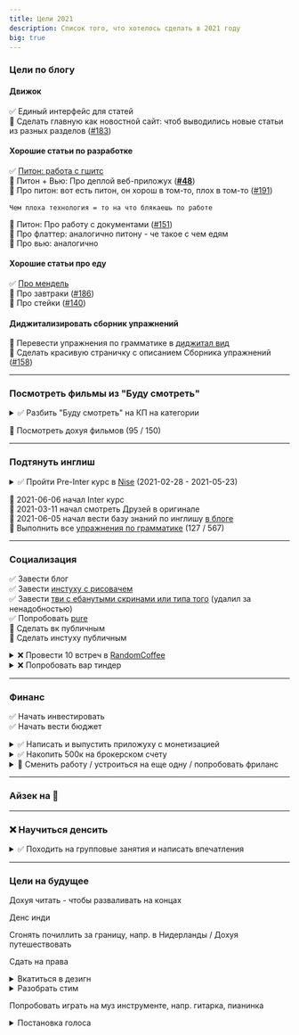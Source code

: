 ```yaml
---
title: Цели 2021 
description: Список того, что хотелось сделать в 2021 году 
big: true 
---
```


[comment]: <> (✅ 🚧 ❌)

### Цели по блогу

#### Движок

✅ Единый интерфейс для статей<br>
🚧 Сделать главную как новостной сайт: чтоб выводились новые статьи из разных разделов ([#183](https://github.com/potykion/potykion.github.io/issues/183))

#### Хорошие статьи по разработке

✅ [Питон: работа с гшитс](/dev/python/gsheets)<br>
🚧 Питон + Вью: Про деплой веб-приложух ([**#48**](https://github.com/potykion/potykion.github.io/issues/48))<br>
🚧 Про питон: вот есть питон, он хорош в том-то, плох в том-то ([#191](https://github.com/potykion/potykion.github.io/issues/191))<br>
  
    Чем плоха технология = то на что блякаешь по работе  

🚧 Питон: Про работу с документами ([#151](https://github.com/potykion/potykion.github.io/issues/151))<br>
🚧 Про флаттер: аналогично питону - че такое с чем едям<br>
🚧 Про вью: аналогично<br>

#### Хорошие статьи про еду

✅ [Про мендель](/food/outside/mendel)<br>
🚧 Про завтраки ([#186](https://github.com/potykion/potykion.github.io/issues/186))<br>
🚧 Про стейки ([#140](https://github.com/potykion/potykion.github.io/issues/140))<br>

#### Диджитализировать сборник упражнений

🚧 Перевести упражнения по грамматике в [диджитал вид](/archive/eng/toc)<br>
🚧 Сделать красивую страничку с описанием Сборника упражнений ([#158](https://github.com/potykion/potykion.github.io/issues/158))


---

### Посмотреть фильмы из "Буду смотреть"

<details class="right-details">
  <summary >
    ✅ Разбить "Буду смотреть" на КП на категории
  </summary>

- [есть на КП](https://www.kinopoisk.ru/user/4445656/movies/)
- [есть в Окко](https://www.kinopoisk.ru/user/4445656/movies/list/type/452552)
- [нет на КП и Окко](https://www.kinopoisk.ru/user/4445656/movies/list/type/452553/)
- [серики](https://www.kinopoisk.ru/user/4445656/movies/list/type/449698/)

</details>

🚧 Посмотреть дохуя фильмов (95 / 150)

---

### Подтянуть инглиш

<details class="right-details">
  <summary >
    ✅ Пройти Pre-Inter курс в <a href="https://nowispeakenglish.com/">Nise</a> (2021-02-28 - 2021-05-23)
  </summary>

  ```  
  Курс выходного дня. Старт 07 февраля
  - С 07 февраля по 13 июня
  - Мини-группа до 6 человек
  - 3 занятия по воскресеньям с 12 до 17 с 2-мя перерывами

  Комплексный подход: разговорный английский и грамматика:
  - вспомнить все и разговориться
  - исправить ошибки и получить четкие ответы
  - увеличить словарный запас на 1500-2000 выражений

  По итогам вы увереннее общаетесь и лучше понимаете речь на слух.

  2 взноса по *19200₽*
  ```

Думал на Intermediate пойти, но за месяц группа не набралась. Предложили вар пойти к Pre-Intermediate - согласился. На
занятиях на чиличах сижу, если и потею, то на грамматике, но в самый раз.

</details>

🚧 2021-06-06 начал Inter курс<br>
🚧 2021-03-11 начал смотреть Друзей в оригинале<br>
🚧 2021-06-05 начал вести базу знаний по инглишу [в блоге](/archive/eng/articles)<br>
🚧 Выполнить все [упражнения по грамматике](https://www.ozon.ru/product/angliyskiy-yazyk-grammatika-sbornik-uprazhneniy-golitsynskiy-yuriy-borisovich-225727453) (127 / 567)<br>

---

### Социализация

✅ Завести блог<br>
✅ Завести [инстуху с рисовачем](https://www.instagram.com/poty_risovach/)<br>
✅ Завести [тви с ебанутыми скринами или типа того](https://twitter.com/wiwpost) (удалил за ненадобностью)<br>
✅ Попробовать [pure](/cool-story/pure)<br>
🚧 Сделать вк публичным<br>
🚧 Сделать инстуху публичным<br>

<details class="right-details">
  <summary>❌ Провести 10 встреч в <a href="https://random-coffee.ru/">RandomCoffee</a></summary>

  Провел 3 созвона, 1 встречу, было 2 слива - и ни с одним из челиков общения после встречи не произошло, да и не
  хотелось.<br>
  Типа общение было неплохим, но это больше было похоже на светсткую беседу:
  был челик из Норвегии, рассказывал, что там жить в 2 раза дороже; был челик из Калика, рассказывал, что его немного
  заебала разработка, и он собирается осваивать новые навыки; был челик из Питербрюха, рассказывал, что в 20 лет он
  работает, преподает, увлекается блокчечеином и собирается стать digital-nomad - все это интересно, но я ожидал большего.
  
  Ожидал, что завяжется какая-то дружба, но чет нет.

</details>


<details class="right-details">
  <summary>❌ Попробовать вар тиндер</summary>

  Ну словил я мэтч и чо???<br>
  Хз о чем говорить с незнакомым человеком + сразу люди обычно редко встречаются

</details>

---

### Финанс

✅ Начать инвестировать<br>
✅ Начать вести бюджет<br>

<details class="right-details">
  <summary>✅ Написать и выпустить приложуху с монетизацией</summary>

  [Яхточка](https://play.google.com/store/apps/details?id=dev.palka.yaxxxta), есть реклама и подписка на отключение рекламы.
  
  Но приложуху надо пиарить, иначе о ней никто не узнает

</details>

<details class="right-details">
  <summary>✅ Накопить 500к на брокерском счету</summary>

  Вкладываю 40к / мес. + решил, что [Инвесткопилка](https://www.tinkoff.ru/invest/moneybox/) и рублевый вклад это не 
  очень выгодно, поэтому перевел их на брокерский счет.

</details>

<details class="right-details">

<summary>🚧 Сменить работу / устроиться на еще одну / попробовать фриланс</summary>

На текущей работе ничего не держит: бабос могу получать больше, в офисе часто ничего не происходит, задач
бывает нет.

</details>

---

### Айзек на 💯

<img-swiper>
  <img-block src="/images/n/isaac-progress-06-09.png" alt="Прогресс на 06.09.2021" ></img-block>
  <img-block src="/images/n/isaac-progress.png" alt="Прогресс на 12.08.2021" ></img-block>
</img-swiper>


---

### ❌ Научиться денсить

<details class="right-details">
  <summary>
  ✅ Походить на групповые занятия и написать <nuxt-link to="/cool-story/dance">впечатления</nuxt-link>
  </summary>

  - <a href="https://tancy.pro/">Protancy</a>
  - Нашел на якартах
  - Взял групповой пак по хип-хопу: 12 занятий, 3 раза в неделю по часу, прайс - 7к
  - Ходил с 25.01.2021 по 19.02.2021

</details>

---

### Цели на будущее

Дохуя читать - чтобы разваливать на концах

Денс инди

Сгонять почиллить за границу, напр. в Нидерланды / Дохуя путешествовать

Сдать на права

<details class="right-details">
  <summary>Вкатиться в дезигн</summary>

  Делаю бложек, приложуху, вообще нравится какой-то фронт делать. Хочется чтобы он был еще и супер
  сексуальным.
  Гугл выдает ссылочки на адобе - букв многа:
        
  ```
  how to mobile design
  https://xd.adobe.com/ideas/principles/app-design/10-dos-donts-mobile-app-design/
  https://xd.adobe.com/ideas/principles/app-design/

  How to web design
  https://xd.adobe.com/ideas/principles/web-design/web-page-design/
  https://medium.com/@Vincentxia77/beginners-guide-how-to-learn-web-designing-at-home-796c01b8c0c2
  ```

</details>

<details class="right-details">
  <summary>Разобрать стим</summary>

Хочется стим как-то отсортировать

У стима есть <a href="https://steamcommunity.com/dev/apikey">апишка</a>.

Там можно <a href="https://developer.valvesoftware.com/wiki/Steam_Web_API#GetOwnedGames_.28v0001.29">получить список игор</a>.

Полный запрос вот:

<code>http://api.steampowered.com/IPlayerService/GetOwnedGames/v0001/?key=XXXXXXXXXXXXXXXXXXXXXXXXXXXXXXXX&steamid=76561198028604497&format=json&include_appinfo=true&include_played_free_games=true</code>

</details>

Попробовать играть на муз инструменте, напр. гитарка, пианинка



<details class="right-details">
  <summary>Постановка голоса</summary>

Вообще не представляю что это такое, но мб интересно.

Одна из самых популярных контор - <a href="https://xn--b1abqffracbogz7j.xn--p1ai/">король говорит</a>.

</details>

        




